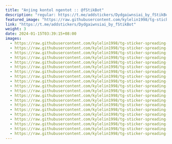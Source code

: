 ```yaml
---
title: "Anjing kontol ngentot :: @fStikBot"
description: "regular: https://t.me/addstickers/Dydgaiwnsiai_by_fStikBot"
featured_image: "https://raw.githubusercontent.com/kylelin1998/tg-sticker-spreading-worldwide-images/main/img/db528d6d-cc11-414a-8044-9c449b9a58f2.jpg"
link: "https://t.me/addstickers/Dydgaiwnsiai_by_fStikBot"
weight: 3
date: 2024-01-15T03:39:15+08:00
images:
  - https://raw.githubusercontent.com/kylelin1998/tg-sticker-spreading-worldwide-images/main/img/db528d6d-cc11-414a-8044-9c449b9a58f2.jpg
  - https://raw.githubusercontent.com/kylelin1998/tg-sticker-spreading-worldwide-images/main/img/3d65521e-4db6-4e67-9a48-0de815df10fb.jpg
  - https://raw.githubusercontent.com/kylelin1998/tg-sticker-spreading-worldwide-images/main/img/f9dab7a6-90b1-4481-82f9-8992fe7ec6bb.jpg
  - https://raw.githubusercontent.com/kylelin1998/tg-sticker-spreading-worldwide-images/main/img/68323268-9253-4d71-aacc-0ea1840485a5.jpg
  - https://raw.githubusercontent.com/kylelin1998/tg-sticker-spreading-worldwide-images/main/img/ddeb3f58-b589-41ac-a023-999085fe7455.jpg
  - https://raw.githubusercontent.com/kylelin1998/tg-sticker-spreading-worldwide-images/main/img/4b3fafe1-b276-455b-83a3-861bdc440cf5.jpg
  - https://raw.githubusercontent.com/kylelin1998/tg-sticker-spreading-worldwide-images/main/img/8a2a37a3-6052-466d-af5c-bbce611a0ba7.jpg
  - https://raw.githubusercontent.com/kylelin1998/tg-sticker-spreading-worldwide-images/main/img/506adbd6-b289-4bb6-8671-a35483ecef02.jpg
  - https://raw.githubusercontent.com/kylelin1998/tg-sticker-spreading-worldwide-images/main/img/f9fce18b-47de-433d-998a-126a719ee4c2.jpg
  - https://raw.githubusercontent.com/kylelin1998/tg-sticker-spreading-worldwide-images/main/img/01989afd-9e60-4a7c-b236-ee2afe58b67c.jpg
  - https://raw.githubusercontent.com/kylelin1998/tg-sticker-spreading-worldwide-images/main/img/02d349e9-672e-4bc5-8aea-c160458e0b2e.jpg
  - https://raw.githubusercontent.com/kylelin1998/tg-sticker-spreading-worldwide-images/main/img/c0b9a4d5-bbbb-49db-99fa-ff72e557d1c9.jpg
  - https://raw.githubusercontent.com/kylelin1998/tg-sticker-spreading-worldwide-images/main/img/5f827c83-b09c-424a-a171-56178cc2247b.jpg
  - https://raw.githubusercontent.com/kylelin1998/tg-sticker-spreading-worldwide-images/main/img/328367a0-aa1b-465e-bd1c-ec849c6aac23.jpg
  - https://raw.githubusercontent.com/kylelin1998/tg-sticker-spreading-worldwide-images/main/img/c5b23049-8fbd-43c1-8e8c-44962d667ddf.jpg
  - https://raw.githubusercontent.com/kylelin1998/tg-sticker-spreading-worldwide-images/main/img/e01e929f-fc3f-46f8-9929-0bdb14b168ce.jpg
  - https://raw.githubusercontent.com/kylelin1998/tg-sticker-spreading-worldwide-images/main/img/bfe163dd-4b62-40e7-b370-8babc151fc5e.jpg
  - https://raw.githubusercontent.com/kylelin1998/tg-sticker-spreading-worldwide-images/main/img/fba35eb0-420a-49e4-88d8-2ab09020898c.jpg
  - https://raw.githubusercontent.com/kylelin1998/tg-sticker-spreading-worldwide-images/main/img/68bb7a25-0875-4285-950a-f14c98d0c009.jpg
  - https://raw.githubusercontent.com/kylelin1998/tg-sticker-spreading-worldwide-images/main/img/21c7c3ca-d015-4490-85ef-8ffd191eebbf.jpg
---
```

